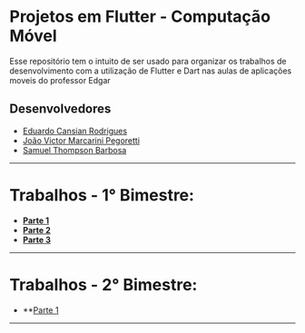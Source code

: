 # Projetos em Flutter - Computação Móvel
Esse repositório tem o intuito de ser usado para organizar os trabalhos de desenvolvimento com a utilização de Flutter e Dart nas aulas de aplicações moveis do professor Edgar

## Desenvolvedores

- [Eduardo Cansian Rodrigues](https://github.com/EduardoCansian)
- [João Victor Marcarini Pegoretti](https://github.com/joaovictorPegoretti)
- [Samuel Thompson Barbosa](https://github.com/samuel-tb)

---

# Trabalhos - 1° Bimestre:
-  **[Parte 1](/Trabalho%201)**
-  **[Parte 2](/trabalho_2)**
-  **[Parte 3](/trabalho_3)**

---

# Trabalhos - 2° Bimestre:

- **[Parte 1](/Trabalho%204)

---
